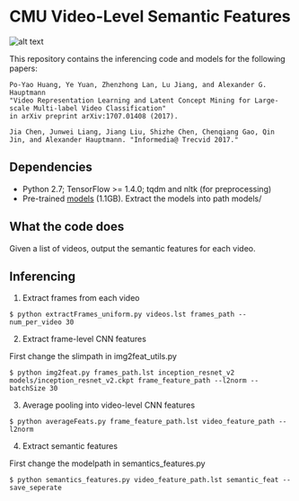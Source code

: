 # CMU Video-Level Semantic Features

![alt text](https://aladdin1.inf.cs.cmu.edu/shares/semantic_features.png)

This repository contains the inferencing code and models for the following papers:

    Po-Yao Huang, Ye Yuan, Zhenzhong Lan, Lu Jiang, and Alexander G. Hauptmann
    "Video Representation Learning and Latent Concept Mining for Large-scale Multi-label Video Classification"
    in arXiv preprint arXiv:1707.01408 (2017).
    
    Jia Chen, Junwei Liang, Jiang Liu, Shizhe Chen, Chenqiang Gao, Qin Jin, and Alexander Hauptmann. "Informedia@ Trecvid 2017."




## Dependencies
+ Python 2.7; TensorFlow >= 1.4.0; tqdm and nltk (for preprocessing)
+ Pre-trained [models](https://aladdin1.inf.cs.cmu.edu/shares/semantic_features/models_04262018.tgz) (1.1GB). Extract the models into path models/

## What the code does
Given a list of videos, output the semantic features for each video.


## Inferencing
1. Extract frames from each video
```
$ python extractFrames_uniform.py videos.lst frames_path --num_per_video 30
```

2. Extract frame-level CNN features

First change the slimpath in img2feat_utils.py

```
$ python img2feat.py frames_path.lst inception_resnet_v2 models/inception_resnet_v2.ckpt frame_feature_path --l2norm --batchSize 30
```

3. Average pooling into video-level CNN features
```
$ python averageFeats.py frame_feature_path.lst video_feature_path --l2norm 
```

4. Extract semantic features

First change the modelpath in semantics_features.py

```
$ python semantics_features.py video_feature_path.lst semantic_feat --save_seperate
```